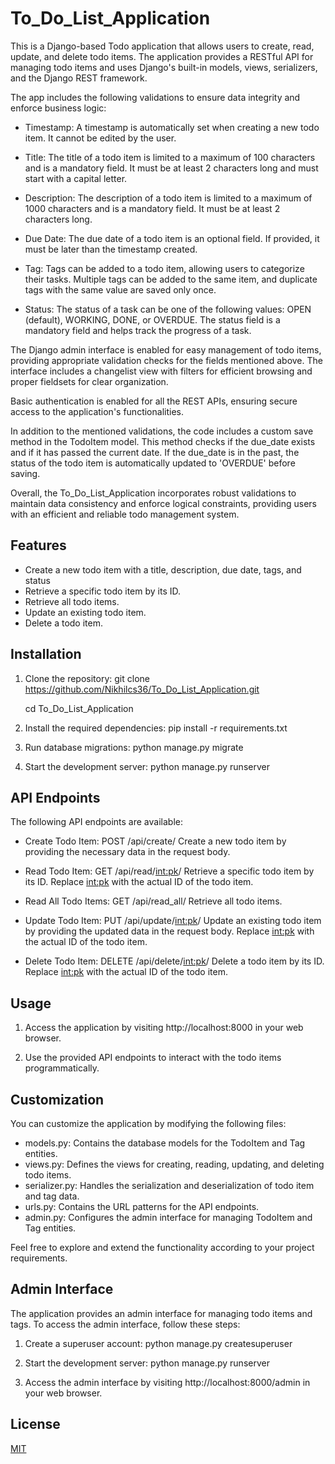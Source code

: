# To_Do_List_Application

This is a Django-based Todo application that allows users to create, read, update, and delete todo items. The application provides a RESTful API for managing todo items and uses Django's built-in models, views, serializers, and the Django REST framework.

The app includes the following validations to ensure data integrity and enforce business logic:

* Timestamp: A timestamp is automatically set when creating a new todo item. It cannot be edited by the user.

* Title: The title of a todo item is limited to a maximum of 100 characters and is a mandatory field. It must be at least 2 characters long and must start with a capital letter.

* Description: The description of a todo item is limited to a maximum of 1000 characters and is a mandatory field. It must be at least 2  characters long.

* Due Date: The due date of a todo item is an optional field. If provided, it must be later than the timestamp created.

* Tag: Tags can be added to a todo item, allowing users to categorize their tasks. Multiple tags can be added to the same item, and  duplicate tags with the same value are saved only once.

* Status: The status of a task can be one of the following values: OPEN (default), WORKING, DONE, or OVERDUE. The status field is a       mandatory field and helps track the progress of a task.

The Django admin interface is enabled for easy management of todo items, providing appropriate validation checks for the fields mentioned above. The interface includes a changelist view with filters for efficient browsing and proper fieldsets for clear organization.

Basic authentication is enabled for all the REST APIs, ensuring secure access to the application's functionalities.

In addition to the mentioned validations, the code includes a custom save method in the TodoItem model. This method checks if the due_date exists and if it has passed the current date. If the due_date is in the past, the status of the todo item is automatically updated to 'OVERDUE' before saving.

Overall, the To_Do_List_Application incorporates robust validations to maintain data consistency and enforce logical constraints, providing users with an efficient and reliable todo management system.

## Features

* Create a new todo item with a title, description, due date, tags, and status
* Retrieve a specific todo item by its ID.
* Retrieve all todo items.
* Update an existing todo item.
* Delete a todo item. 

## Installation

1. Clone the repository:
  git clone https://github.com/Nikhilcs36/To_Do_List_Application.git

    cd To_Do_List_Application

2. Install the required dependencies:
  pip install -r requirements.txt

3. Run database migrations:
  python manage.py migrate

4. Start the development server:
  python manage.py runserver

## API Endpoints

The following API endpoints are available:

* Create Todo Item: POST /api/create/
Create a new todo item by providing the necessary data in the request body.

* Read Todo Item: GET /api/read/<int:pk>/
Retrieve a specific todo item by its ID. Replace <int:pk> with the actual ID of the todo item.

* Read All Todo Items: GET /api/read_all/
Retrieve all todo items.

* Update Todo Item: PUT /api/update/<int:pk>/
Update an existing todo item by providing the updated data in the request body. Replace <int:pk> with the actual ID of the todo item.

* Delete Todo Item: DELETE /api/delete/<int:pk>/
Delete a todo item by its ID. Replace <int:pk> with the actual ID of the todo item.

## Usage

1. Access the application by visiting http://localhost:8000 in your web browser.

2. Use the provided API endpoints to interact with the todo items programmatically.

## Customization

You can customize the application by modifying the following files:

* models.py: Contains the database models for the TodoItem and Tag entities.
* views.py: Defines the views for creating, reading, updating, and deleting todo items.
* serializer.py: Handles the serialization and deserialization of todo item and tag data.
* urls.py: Contains the URL patterns for the API endpoints.
* admin.py: Configures the admin interface for managing TodoItem and Tag entities.

Feel free to explore and extend the functionality according to your project requirements.

## Admin Interface

The application provides an admin interface for managing todo items and tags. To access the admin interface, follow these steps:

1. Create a superuser account:
python manage.py createsuperuser

2. Start the development server:
python manage.py runserver

3. Access the admin interface by visiting http://localhost:8000/admin in your web browser.

## License

[MIT](https://choosealicense.com/licenses/mit/)



